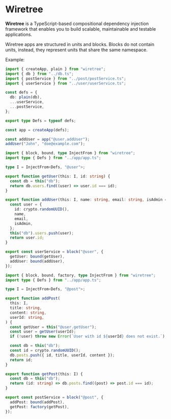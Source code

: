 # Wiretree

**Wiretree** is a TypeScript-based compositional dependency injection framework
that enables you to build scalable, maintainable and testable applications.

Wiretree apps are structured in units and blocks. Blocks do not contain units,
instead, they represent units that share the same namespace. 

Example:

```ts
import { createApp, plain } from "wiretree";
import { db } from "../db.ts";
import { postService } from "../post/postService.ts";
import { userService } from "../user/userService.ts";

const defs = {
  db: plain(db),
  ...userService,
  ...postService,
};

export type Defs = typeof defs;

const app = createApp(defs);

const addUser = app("@user.addUser");
addUser("John", "doe@example.com");
```

```ts
import { block, bound, type InjectFrom } from "wiretree";
import type { Defs } from "../app/app.ts";

type I = InjectFrom<Defs, "@user">;

export function getUser(this: I, id: string) {
  const db = this("db");
  return db.users.find((user) => user.id === id);
}

export function addUser(this: I, name: string, email: string, isAdmin = false) {
  const user = {
    id: crypto.randomUUID(),
    name,
    email,
    isAdmin,
  };
  this("db").users.push(user);
  return user.id;
}

export const userService = block("@user", {
  getUser: bound(getUser),
  addUser: bound(addUser),
});
```

```ts
import { block, bound, factory, type InjectFrom } from "wiretree";
import type { Defs } from "../app/app.ts";

type I = InjectFrom<Defs, "@post">;

export function addPost(
  this: I,
  title: string,
  content: string,
  userId: string,
) {
  const getUser = this("@user.getUser");
  const user = getUser(userId);
  if (!user) throw new Error(`User with id ${userId} does not exist.`);

  const db = this("db");
  const id = crypto.randomUUID();
  db.posts.push({ id, title, userId, content });
  return id;
}

export function getPost(this: I) {
  const db = this("db");
  return (id: string) => db.posts.find((post) => post.id === id);
}

export const postService = block("@post", {
  addPost: bound(addPost),
  getPost: factory(getPost),
});
```
